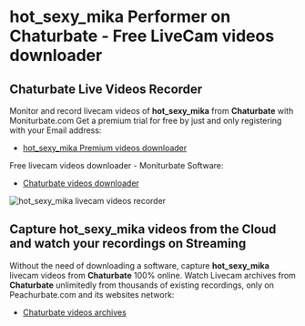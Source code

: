 # hot_sexy_mika Performer on Chaturbate - Free LiveCam videos downloader

## Chaturbate Live Videos Recorder

Monitor and record livecam videos of **hot_sexy_mika** from **Chaturbate** with Moniturbate.com
Get a premium trial for free by just and only registering with your Email address:
* [hot_sexy_mika Premium videos downloader](https://moniturbate.com/request-demo-licence-key.html)

Free livecam videos downloader - Moniturbate Software:
* [Chaturbate videos downloader](https://moniturbate.com/moniturbate-download-software.html)

![hot_sexy_mika livecam videos recorder](https://peachurnet.com/templates/moniturbate-software.png)


## Capture hot_sexy_mika videos from the Cloud and watch your recordings on Streaming

Without the need of downloading a software, capture **hot_sexy_mika** livecam videos from **Chaturbate** 100% online.
Watch Livecam archives from **Chaturbate** unlimitedly from thousands of existing recordings, only on Peachurbate.com and its websites network:
* [Chaturbate videos archives](https://peachurnet.com/)